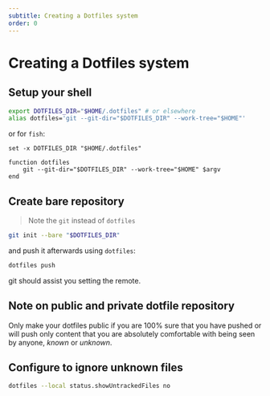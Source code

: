 ```yaml
---
subtitle: Creating a Dotfiles system
order: 0
---
```


# Creating a Dotfiles system

## Setup your shell

```sh
export DOTFILES_DIR="$HOME/.dotfiles" # or elsewhere
alias dotfiles='git --git-dir="$DOTFILES_DIR" --work-tree="$HOME"'
```

or for `fish`:

```fish
set -x DOTFILES_DIR "$HOME/.dotfiles"

function dotfiles
    git --git-dir="$DOTFILES_DIR" --work-tree="$HOME" $argv
end
```

## Create bare repository

> Note the `git` instead of `dotfiles`

```sh
git init --bare "$DOTFILES_DIR"
```

and push it afterwards using `dotfiles`:

```sh
dotfiles push
```

git should assist you setting the remote.

## Note on public and private dotfile repository

Only make your dotfiles public if you are 100% sure that you have pushed or will push only content that you are absolutely comfortable with being seen by anyone, _known_ or _unknown_.

## Configure to ignore unknown files

```sh
dotfiles --local status.showUntrackedFiles no
```
